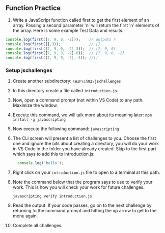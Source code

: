 ## Function Practice

1. Write a JavaScript function called first to get the first element of an array. Passing a second parameter 'n' will return the first 'n' elements of the array. Here is some example Test Data and results.

  ```javascript
  console.log(first([7, 9, 0, -2]));    // outputs 7
  console.log(first([],3));             // []
  console.log(first([7, 9, 0, -2],3));  // [7, 9, 0] 
  console.log(first([7, 9, 0, -2],6));  // [7, 9, 0, -2] 
  console.log(first([7, 9, 0, -2],-3)); //[] 
  ```


### Setup jschallenges

1. Create another subdirectory: `\WIP\Ch02\jschallenges`

1. In this directory create a file called `introduction.js`.

1. Now, open a command prompt (not within VS Code) to any path. Maximize the window.

1. Execute this command, we will talk more about its meaning later:
`npm install -g javascripting`

1. Now execute the following command:
  `javascripting`

1. The CLI screen will present a list of challenges to you. Choose the first one and ignore the bits about creating a directory, you will do your work in VS Code in the folder you have already created. Skip to the first part which says to add this to introduction.js:
  
    ```javascript
      console.log('hello');
    ```

1. Right click on your `introduction.js` file to open to a terminal at this path.

1. Note the command below that the program says to use to verify your work. This is how you will check your work for future challenges.

    ```
    javascripting verify introduction.js
    ```

1. Read the output. If your code passes, go on to the next challenge by returning to the command prompt and hitting the up arrow to get to the menu again.

1. Complete all challenges.
